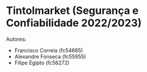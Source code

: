 # Tintolmarket (Segurança e Confiabilidade 2022/2023)

Autores:

- Francisco Correia (fc54685)
- Alexandre Fonseca (fc55955)
- Filipe Egipto (fc56272)